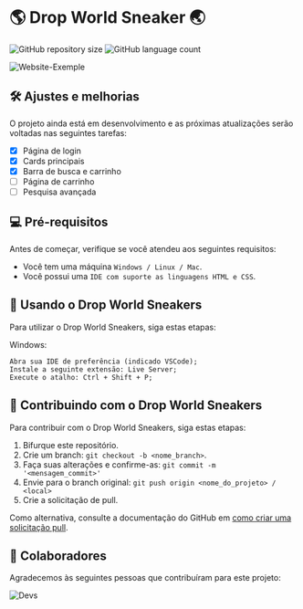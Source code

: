 # 🌎 Drop World Sneaker 🌏

<!---Esses são exemplos. Veja https://shields.io para outras pessoas ou para personalizar este conjunto de escudos. Você pode querer incluir dependências, status do projeto e informações de licença aqui--->

![GitHub repository size](https://img.shields.io/github/repo-size/lamarcelo/Drop-World-Sneakers-Website?style=for-the-badge)
![GitHub language count](https://img.shields.io/github/languages/count/lamarcelo/Drop-World-Sneakers-Website?style=for-the-badge)

![Website-Exemple](https://user-images.githubusercontent.com/84106176/175990216-214579ba-7b83-43bc-b3ce-9b03e92baa61.png)

## 🛠️ Ajustes e melhorias

O projeto ainda está em desenvolvimento e as próximas atualizações serão voltadas nas seguintes tarefas:

- [x] Página de login
- [x] Cards principais
- [x] Barra de busca e carrinho
- [ ] Página de carrinho
- [ ] Pesquisa avançada

## 💻 Pré-requisitos

Antes de começar, verifique se você atendeu aos seguintes requisitos:
<!---Estes são apenas requisitos de exemplo. Adicionar, duplicar ou remover conforme necessário--->
* Você tem uma máquina `Windows / Linux / Mac`.
* Você possui uma `IDE com suporte as linguagens HTML e CSS`.

## 🚀 Usando o Drop World Sneakers

Para utilizar o Drop World Sneakers, siga estas etapas:

Windows:
```
Abra sua IDE de preferência (indicado VSCode);
Instale a seguinte extensão: Live Server;
Execute o atalho: Ctrl + Shift + P;
```

## 🤝 Contribuindo com o Drop World Sneakers
<!---Se o seu README for longo ou se você tiver algum processo ou etapas específicas que deseja que os contribuidores sigam, considere a criação de um arquivo CONTRIBUTING.md separado--->
Para contribuir com o Drop World Sneakers, siga estas etapas:

1. Bifurque este repositório.
2. Crie um branch: `git checkout -b <nome_branch>`.
3. Faça suas alterações e confirme-as: `git commit -m '<mensagem_commit>'`
4. Envie para o branch original: `git push origin <nome_do_projeto> / <local>`
5. Crie a solicitação de pull.

Como alternativa, consulte a documentação do GitHub em [como criar uma solicitação pull](https://help.github.com/en/github/collaborating-with-issues-and-pull-requests/creating-a-pull-request).

## 🤝 Colaboradores

Agradecemos às seguintes pessoas que contribuíram para este projeto:

![Devs](https://user-images.githubusercontent.com/84106176/175984831-248171b6-603f-47f1-ab31-f293715d765d.png)
